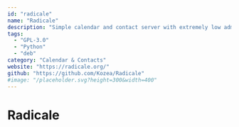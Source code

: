 ```yaml
---
id: "radicale"
name: "Radicale"
description: "Simple calendar and contact server with extremely low administrative overhead."
tags:
  - "GPL-3.0"
  - "Python"
  - "deb"
category: "Calendar & Contacts"
website: "https://radicale.org/"
github: "https://github.com/Kozea/Radicale"
#image: "/placeholder.svg?height=300&width=400"
---
```


# Radicale
